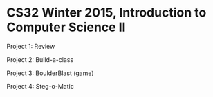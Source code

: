 # CS32 Winter 2015, Introduction to Computer Science II

Project 1: Review

Project 2: Build-a-class

Project 3: BoulderBlast (game)

Project 4: Steg-o-Matic



